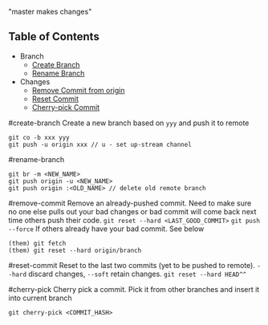 "master makes changes"
## Table of Contents

* Branch
  * [Create Branch](#create-branch)
  * [Rename Branch](#rename-branch)
* Changes
  * [Remove Commit from origin](#remove-commit)
  * [Reset Commit](#reset-commit)
  * [Cherry-pick Commit](#cherry-pick)

#create-branch
Create a new branch based on `yyy` and push it to remote 
```
git co -b xxx yyy
git push -u origin xxx // u - set up-stream channel
```

#rename-branch
```
git br -m <NEW_NAME>
git push origin -u <NEW_NAME>
git push origin :<OLD_NAME> // delete old remote branch
```

#remove-commit
Remove an already-pushed commit. Need to make sure no one else pulls out your bad changes or bad commit will come back
next time others push their code.
`git reset --hard <LAST_GOOD_COMMIT>`
`git push --force`
If others already have your bad commit. See below
```
(them) git fetch
(them) git reset --hard origin/branch
```

#reset-commit
Reset to the last two commits (yet to be pushed to remote). `--hard` discard changes, `--soft` retain changes.
```git reset --hard HEAD^^```

#cherry-pick
Cherry pick a commit. Pick it from other branches and insert it into current branch
```
git cherry-pick <COMMIT_HASH>
```
